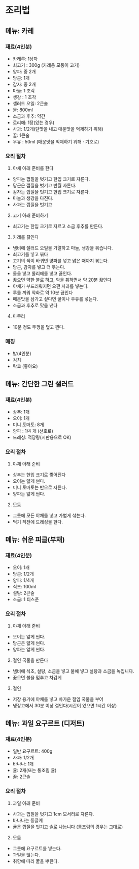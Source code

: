 # 조리법

## 메뉴: 카레

### 재료(4인분)
- 카레루: 1상자
- 쇠고기 : 300g (카레용 모퉁이 고기)
- 양파: 중 2개
- 당근: 1개
- 감자: 중 2개
- 마늘: 1 조각
- 생강 : 1 조각
- 샐러드 오일: 2큰술
- 물: 800ml
- 소금과 후추: 약간
- 로리에: 1장(있는 경우)
- 사과: 1/2개(단맛을 내고 매운맛을 억제하기 위해)
- 꿀: 1큰술
- 우유 : 50ml (매운맛을 억제하기 위해 · 기호로)

### 요리 절차
1. 야채 아래 준비를 한다 
- 양파는 껍질을 벗기고 한입 크기로 자른다. 
- 당근은 껍질을 벗기고 반월 자른다. 
- 감자는 껍질을 벗기고 한입 크기로 자른다. 
- 마늘과 생강을 다진다. 
- 사과는 껍질을 벗기고

2. 고기 아래 준비하기 
- 쇠고기는 한입 크기로 자르고 소금 후추를 만든다.

3. 카레를 끓인다 
- 냄비에 샐러드 오일을 가열하고 마늘, 생강을 볶습니다. 
- 쇠고기를 넣고 볶다 
- 고기의 색이 바뀌면 양파를 넣고 맑은 때까지 볶는다. 
- 당근, 감자를 넣고 더 볶는다. 
- 물을 넣고 롤리에를 넣고 끓인다. 
- 끓으면 약한 불로 하고, 악을 취하면서 약 20분 끓인다 
- 야채가 부드러워지면 으깬 사과를 넣는다. 
- 루를 끼워 약화로 약 10분 끓인다 
- 매운맛을 삼가고 싶다면 꿀이나 우유를 넣는다. 
- 소금과 후추로 맛을 낸다

4. 마무리 
- 10분 정도 뚜껑을 덮고 찐다.

### 매칭
- 밥(4인분)
- 김치 
- 락쿄 (좋아요)

## 메뉴: 간단한 그린 샐러드

### 재료(4인분)
- 상추: 1개
- 오이: 1개
- 미니 토마토: 8개
- 양파 : 1/4 개 (선호로)
- 드레싱: 적당량(시판용으로 OK)

### 요리 절차
1. 야채 아래 준비 
- 상추는 한입 크기로 찢어진다 
- 오이는 얇게 썬다. 
- 미니 토마토는 반으로 자른다. 
- 양파는 얇게 썬다.

2. 모듬 
- 그릇에 모든 야채를 넣고 가볍게 섞는다. 
- 먹기 직전에 드레싱을 한다.

## 메뉴: 쉬운 피클(부채)

### 재료(4인분)
- 오이: 1개
- 당근: 1/2개
- 양파: 1/4개
- 식초: 100ml
- 설탕: 2큰술
- 소금: 1 티스푼

### 요리 절차
1. 야채 아래 준비 
- 오이는 얇게 썬다. 
- 당근은 얇게 썬다. 
- 양파는 얇게 썬다.

2. 절인 국물을 만든다 
- 냄비에 식초, 설탕, 소금을 넣고 불에 넣고 설탕과 소금을 녹입니다. 
- 끓으면 불을 멈추고 차갑게

3. 절인 
- 저장 용기에 야채를 넣고 차가운 절임 국물을 부어 
- 냉장고에서 30분 이상 절인다(시간이 있으면 1시간 이상)

## 메뉴: 과일 요구르트 (디저트)

### 재료(4인분)
- 일반 요구르트: 400g
- 사과: 1/2개
- 바나나: 1개
- 귤: 2개(또는 통조림 귤)
- 꿀: 2큰술

### 요리 절차
1. 과일 아래 준비 
- 사과는 껍질을 벗기고 1cm 모서리로 자른다. 
- 바나나는 둥글게 
- 귤은 껍질을 벗기고 술로 나눕니다 (통조림의 경우는 그대로)

2. 모듬 
- 그릇에 요구르트를 넣는다. 
- 과일을 얹는다. 
- 취향에 따라 꿀을 뿌린다.